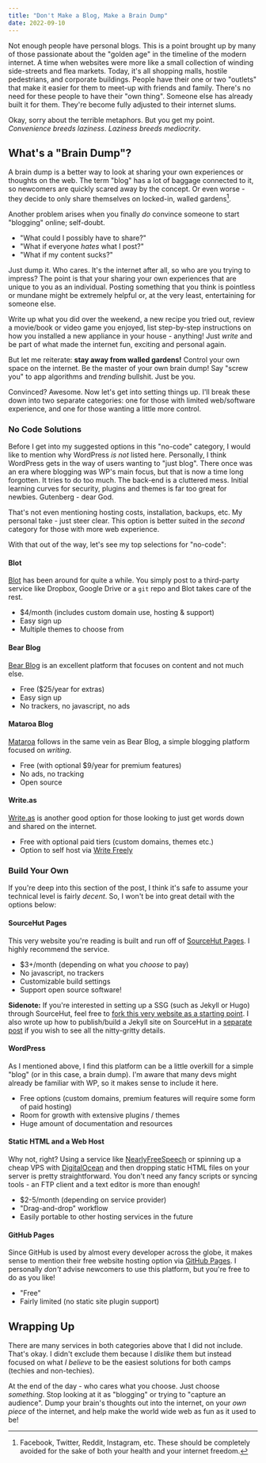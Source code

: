 ```yaml
---
title: "Don't Make a Blog, Make a Brain Dump"
date: 2022-09-10
---
```


Not enough people have personal blogs. This is a point brought up by many of those passionate about the "golden age" in the timeline of the modern internet. A time when websites were more like a small collection of winding side-streets and flea markets. Today, it's all shopping malls, hostile pedestrians, and corporate buildings. People have their one or two "outlets" that make it easier for them to meet-up with friends and family. There's no need for these people to have their "own thing". Someone else has already built it for them. They're become fully adjusted to their internet slums.

Okay, sorry about the terrible metaphors. But you get my point. *Convenience breeds laziness*. *Laziness breeds mediocrity*.

## What's a "Brain Dump"?

A brain dump is a better way to look at sharing your own experiences or thoughts on the web. The term "blog" has a lot of baggage connected to it, so newcomers are quickly scared away by the concept. Or even worse - they decide to only share themselves on locked-in, walled gardens[^1].

Another problem arises when you finally *do* convince someone to start "blogging" online; self-doubt.

- "What could I possibly have to share?"
- "What if everyone *hates* what I post?"
- "What if my content sucks?"

Just dump it. Who cares. It's the internet after all, so who are you trying to impress? The point is that your sharing your own experiences that are unique to you as an individual. Posting something that you think is pointless or mundane might be extremely helpful or, at the very least, entertaining for someone else.

Write up what you did over the weekend, a new recipe you tried out, review a movie/book or video game you enjoyed, list step-by-step instructions on how you installed a new appliance in your house - anything! Just *write* and be part of what made the internet fun, exciting and personal again.

But let me reiterate: **stay away from walled gardens!** Control your own space on the internet. Be the master of your own brain dump! Say "screw you" to app algorithms and *trending* bullshit. Just be you.

Convinced? Awesome. Now let's get into setting things up. I'll break these down into two separate categories: one for those with limited web/software experience, and one for those wanting a little more control.

### No Code Solutions

Before I get into my suggested options in this "no-code" category, I would like to mention why WordPress *is not* listed here. Personally, I think WordPress gets in the way of users wanting to "just blog". There once was an era where blogging was WP's main focus, but that is now a time long forgotten. It tries to do too much. The back-end is a cluttered mess. Initial learning curves for security, plugins and themes is far too great for newbies. Gutenberg - dear God.

That's not even mentioning hosting costs, installation, backups, etc. My personal take - just steer clear. This option is better suited in the *second* category for those with more web experience.

With that out of the way, let's see my top selections for "no-code":

#### Blot

[Blot](https://blot.im/) has been around for quite a while. You simply post to a third-party service like Dropbox, Google Drive or a `git` repo and Blot takes care of the rest.

- $4/month (includes custom domain use, hosting & support)
- Easy sign up
- Multiple themes to choose from

#### Bear Blog

[Bear Blog](https://bearblog.dev/) is an excellent platform that focuses on content and not much else.

- Free ($25/year for extras)
- Easy sign up
- No trackers, no javascript, no ads

#### Mataroa Blog

[Mataroa](https://mataroa.blog/) follows in the same vein as Bear Blog, a simple blogging platform focused on *writing*.

- Free (with optional $9/year for premium features)
- No ads, no tracking
- Open source

#### Write.as

[Write.as](https://write.as/) is another good option for those looking to just get words down and shared on the internet.

- Free with optional paid tiers (custom domains, themes etc.)
- Option to self host via [Write Freely](https://writefreely.org/)

### Build Your Own

If you're deep into this section of the post, I think it's safe to assume your technical level is fairly *decent*. So, I won't be into great detail with the options below:

#### SourceHut Pages

This very website you're reading is built and run off of [SourceHut Pages](https://srht.site/). I highly recommend the service.

- $3+/month (depending on what you *choose* to pay)
- No javascript, no trackers
- Customizable build settings
- Support open source software!

**Sidenote:** If you're interested in setting up a SSG (such as Jekyll or Hugo) through SourceHut, feel free to [fork this very website as a starting point](https://git.sr.ht/~bt/bt.ht). I also wrote up how to publish/build a Jekyll site on SourceHut in a [separate post](https://bt.ht/jekyll-sourcehut/) if you wish to see all the nitty-gritty details.

#### WordPress

As I mentioned above, I find this platform can be a little overkill for a simple "blog" (or in this case, a brain dump). I'm aware that many devs might already be familiar with WP, so it makes sense to include it here.

- Free options (custom domains, premium features will require some form of paid hosting)
- Room for growth with extensive plugins / themes
- Huge amount of documentation and resources

#### Static HTML and a Web Host

Why not, right? Using a service like [NearlyFreeSpeech](https://www.nearlyfreespeech.net/) or spinning up a cheap VPS with [DigitalOcean](https://www.digitalocean.com/) and then dropping static HTML files on your server is pretty straightforward. You don't need any fancy scripts or syncing tools - an FTP client and a text editor is more than enough!

- $2-5/month (depending on service provider)
- "Drag-and-drop" workflow
- Easily portable to other hosting services in the future

#### GitHub Pages

Since GitHub is used by almost every developer across the globe, it makes sense to mention their free website hosting option via [GitHub Pages](https://pages.github.com/). I personally *don't* advise newcomers to use this platform, but you're free to do as you like!

- "Free"
- Fairly limited (no static site plugin support)

## Wrapping Up

There are many services in both categories above that I did not include. That's okay. I didn't exclude them because I *dislike* them but instead focused on what *I believe* to be the easiest solutions for both camps (techies and non-techies).

At the end of the day - who cares what you choose. Just choose *something*. Stop looking at it as "blogging" or trying to "capture an audience". Dump your brain's thoughts out into the internet, on your *own piece* of the internet, and help make the world wide web as fun as it used to be!

[^1]: Facebook, Twitter, Reddit, Instagram, etc. These should be completely avoided for the sake of both your health and your internet freedom.
